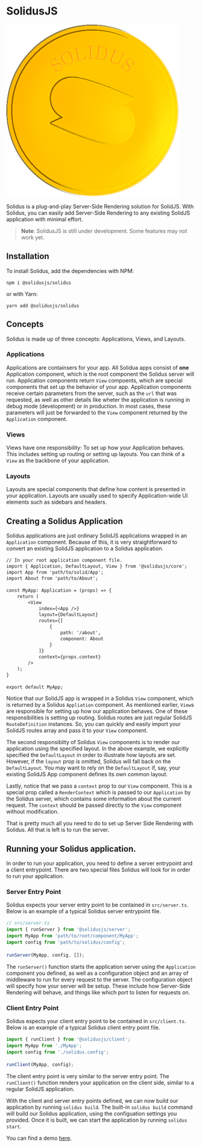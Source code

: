 # SolidusJS
![Solidus Logo](logo.png)

Solidus is a plug-and-play Server-Side Rendering solution for SolidJS. With Solidus, you can easily add Server-Side Rendering to any existing SolidJS application with minimal effort.

> **Note**: SolidusJS is still under development. Some features may not work yet.

## Installation
To install Solidus, add the dependencies with NPM:
```
npm i @solidusjs/solidus
```
or with Yarn:
```
yarn add @solidusjs/solidus
```

## Concepts
Solidus is made up of three concepts: Applications, Views, and Layouts. 

### Applications
Applications are containsers for your app. All Solidua apps consist of **one** Application component, which is the root component the Solidus server will run. Application components return `View` compoents, which are special components that set up the behavior of your app. Application components receive certain parameters from the server, such as the `url` that was requested, as well as other details like wheter the application is running in debug mode (development) or in production. In most cases, these parameters will just be forwarded to the `View` component returned by the `Application` component.

### Views
Views have one responsibility: To set up how your Application behaves. This includes setting up routing or setting up layouts. You can think of a `View` as the backbone of your application. 

### Layouts
Layouts are special components that define how content is presented in your application. Layouts are usually used to specify Application-wide UI elements such as sidebars and headers.

## Creating a Solidus Application
Solidus applications are just ordinary SolidJS applications wrapped in an `Application` component. Because of this, it is very straightforward to convert an existing SolidJS application to a Solidus application. 
```tsx
// In your root application component file.
import { Application, DefaultLayout, View } from '@solidusjs/core';
import App from 'path/to/solid/App';
import About from 'path/to/About';

const MyApp: Application = (props) => {
    return (
        <View 
            index={<App />}
            layout={DefaultLayout}
            routes={[
                {
                    path: '/about',
                    component: About
                }
            ]}
            context={props.context}
        />
    );
}

export default MyApp;
```
Notice that our SolidJS app is wrapped in a Solidus `View` component, which is returned by a Solidus `Appliation` component. As mentioned earlier, `View`s are responsible for setting up how our application behaves. One of these responsibilities is setting up routing. Solidus routes are just regular SolidJS `RouteDefinition` instances. So, you can quickly and easily import your SolidJS routes array and pass it to your `View` component. 

The second responsiblity of Solidus `View` components is to render our application using the specified layout. In the above example, we explicitly specified the `DefaultLayout` in order to illustrate how layouts are set. However, if the `layout` prop is omitted, Solidus will fall back on the `DefaultLayout`. You may want to rely on the `DefaultLayout` if, say, your existing SolidJS App component defines its own common layout.

Lastly, notice that we pass a `context` prop to our `View` component. This is a special prop called a `RenderContext` which is passed to our `Application` by the Solidus server, which contains some information about the current request. The `context` should be passed directly to the `View` component without modification.

That is pretty much all you need to do to set up Server Side Rendering with Solidus. All that is left is to run the server.

## Running your Solidus application.
In order to run your application, you need to define a server entrypoint and a client entrypoint. There are two special files Solidus will look for in order to run your application.

### Server Entry Point
Solidus expects your server entry point to be contained in `src/server.ts`. Below is an example of a typical Solidus server entrypoint file.

```ts
// src/server.ts
import { runServer } from '@solidusjs/server';
import MyApp from 'path/to/root/component/MyApp';
import config from 'path/to/solidus/config';

runServer(MyApp, config, []);
```
The `runServer()` function starts the application server using the `Application` component you defined, as well as a configuration object and an array of middleware to run for every request to the server. The configuration object will specify how your server will be setup. These include how Server-Side Rendering will behave, and things like which port to listen for requests on.

### Client Entry Point
Solidus expects your client entry point to be contained in `src/client.ts`. Below is an example of a typical Solidus client entry point file.

```ts
import { runClient } from '@solidusjs/client';
import MyApp from './MyApp';
import config from './solidus.config';

runClient(MyApp, config);
```
The client entry point is very similar to the server entry point. The `runClient()` function renders your application on the client side, similar to a regular SolidJS application.

With the client and server entry points defined, we can now build our application by running `solidus build`. The built-in `solidus build` command will build our Solidus application, using the configuation settings you provided. Once it is built, we can start the application by running `solidus start`.

You can find a demo [here](https://github.com/Perivel/solidus-demo).